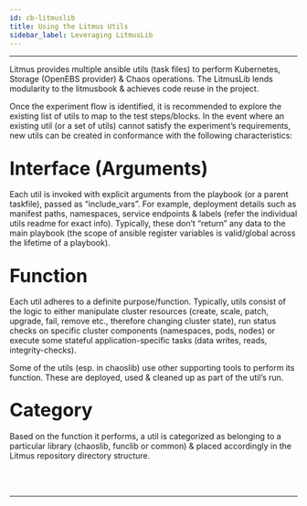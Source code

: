 ```yaml
---
id: cb-litmuslib
title: Using the Litmus Utils  
sidebar_label: Leveraging LitmusLib
---
```

------

Litmus provides multiple ansible utils (task files) to perform 
Kubernetes, Storage (OpenEBS provider) & Chaos operations. The 
LitmusLib lends modularity to the litmusbook & achieves code 
reuse in the project. 

Once the experiment flow is identified, it is recommended to explore 
the existing list of utils to map to the test steps/blocks. In the 
event where an existing util (or a set of utils) cannot satisfy the 
experiment’s requirements, new utils can be created in conformance 
with the following characteristics: 

## <font size="6">Interface (Arguments)</font>

Each util is invoked with explicit arguments from the playbook 
(or a parent taskfile), passed as “include_vars”. For example, 
deployment details such as manifest paths, namespaces, service 
endpoints & labels (refer the individual utils readme for exact info). 
Typically, these don’t “return” any data to the main playbook (the 
scope of ansible register variables is valid/global across the 
lifetime of a playbook).

## <font size="6">Function</font>

Each util adheres to a definite purpose/function. Typically, utils 
consist of the logic to either manipulate cluster resources (create,
scale, patch, upgrade, fail, remove etc., therefore changing cluster 
state), run status checks on specific cluster components (namespaces, 
pods, nodes) or execute some stateful application-specific tasks 
(data writes, reads, integrity-checks). 

Some of the utils (esp. in chaoslib) use other supporting tools to 
perform its function. These are deployed, used & cleaned up as part 
of the util’s run. 

## <font size="6">Category</font>

Based on the function it performs, a util is categorized as belonging 
to a particular library (chaoslib, funclib or common) & placed accordingly 
in the Litmus repository directory structure. 

<br>

<br>

<hr>

<br>

<br>



<!-- Hotjar Tracking Code for https://docs.openebs.io -->

<script>
    (function(h,o,t,j,a,r){
        h.hj=h.hj||function(){(h.hj.q=h.hj.q||[]).push(arguments)};
        h._hjSettings={hjid:1239116,hjsv:6};
        a=o.getElementsByTagName('head')[0];
        r=o.createElement('script');r.async=1;
        r.src=t+h._hjSettings.hjid+j+h._hjSettings.hjsv;
        a.appendChild(r);
    })(window,document,'https://static.hotjar.com/c/hotjar-','.js?sv=');
</script>


<!-- Global site tag (gtag.js) - Google Analytics -->

<script async src="https://www.googletagmanager.com/gtag/js?id=UA-92076314-12"></script>
<script>
  window.dataLayer = window.dataLayer || [];
  function gtag(){dataLayer.push(arguments);}
  gtag('js', new Date());

  gtag('config', 'UA-92076314-12');
</script>
